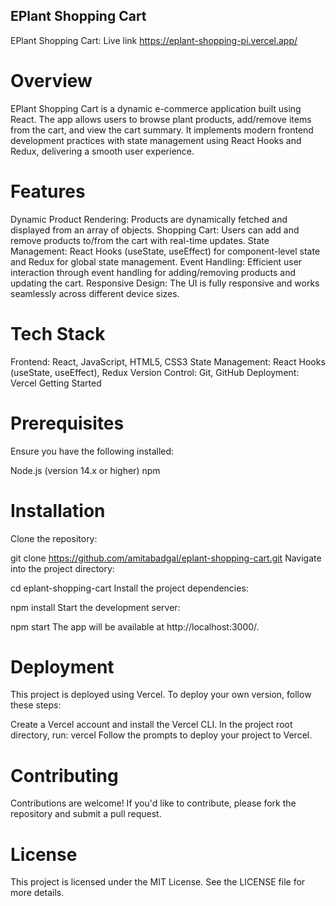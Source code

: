 ## EPlant Shopping Cart
EPlant Shopping Cart: Live link https://eplant-shopping-pi.vercel.app/

# Overview
EPlant Shopping Cart is a dynamic e-commerce application built using React. The app allows users to browse plant products, add/remove items from the cart, and view the cart summary. It implements modern frontend development practices with state management using React Hooks and Redux, delivering a smooth user experience.

# Features
Dynamic Product Rendering: Products are dynamically fetched and displayed from an array of objects.
Shopping Cart: Users can add and remove products to/from the cart with real-time updates.
State Management: React Hooks (useState, useEffect) for component-level state and Redux for global state management.
Event Handling: Efficient user interaction through event handling for adding/removing products and updating the cart.
Responsive Design: The UI is fully responsive and works seamlessly across different device sizes.
# Tech Stack
Frontend: React, JavaScript, HTML5, CSS3
State Management: React Hooks (useState, useEffect), Redux
Version Control: Git, GitHub
Deployment: Vercel
Getting Started
# Prerequisites
Ensure you have the following installed:

Node.js (version 14.x or higher)
npm
# Installation
Clone the repository:

git clone https://github.com/amitabadgal/eplant-shopping-cart.git
Navigate into the project directory:

cd eplant-shopping-cart
Install the project dependencies:

npm install
Start the development server:

npm start
The app will be available at http://localhost:3000/.

# Deployment
This project is deployed using Vercel. To deploy your own version, follow these steps:

Create a Vercel account and install the Vercel CLI.
In the project root directory, run:
vercel
Follow the prompts to deploy your project to Vercel.

# Contributing
Contributions are welcome! If you'd like to contribute, please fork the repository and submit a pull request.

# License
This project is licensed under the MIT License. See the LICENSE file for more details.
